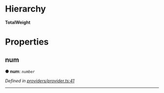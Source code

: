 

# Hierarchy

**TotalWeight**

# Properties

<a id="num"></a>

##  num

**● num**: *`number`*

*Defined in [providers/provider.ts:41](https://github.com/nearprotocol/nearlib/blob/b17214a/src.ts/providers/provider.ts#L41)*

___

